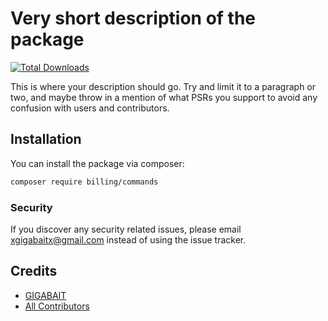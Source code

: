 # Very short description of the package

[![Total Downloads](https://img.shields.io/packagist/dt/billing/commands.svg?style=flat-square)](https://packagist.org/packages/billing/commands)

This is where your description should go. Try and limit it to a paragraph or two, and maybe throw in a mention of what PSRs you support to avoid any confusion with users and contributors.

## Installation

You can install the package via composer:

```bash
composer require billing/commands
```

### Security

If you discover any security related issues, please email xgigabaitx@gmail.com instead of using the issue tracker.

## Credits

-   [GIGABAIT](https://github.com/billing)
-   [All Contributors](../../contributors)
